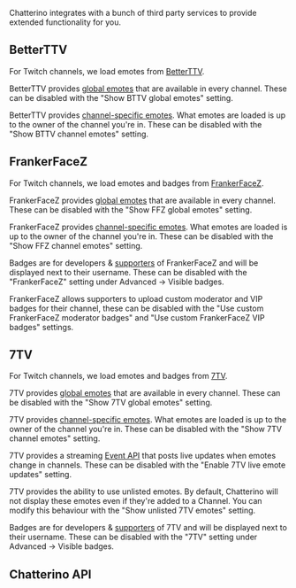 Chatterino integrates with a bunch of third party services to provide extended functionality for you.

## BetterTTV

For Twitch channels, we load emotes from [BetterTTV](https://betterttv.com/).

BetterTTV provides [global emotes](https://betterttv.com/emotes/global) that are available in every channel. These can be disabled with the "Show BTTV global emotes" setting.

BetterTTV provides [channel-specific emotes](https://betterttv.com/emotes/shared). What emotes are loaded is up to the owner of the channel you're in. These can be disabled with the "Show BTTV channel emotes" setting.

## FrankerFaceZ

For Twitch channels, we load emotes and badges from [FrankerFaceZ](https://www.frankerfacez.com/).

FrankerFaceZ provides [global emotes](https://www.frankerfacez.com/channel/__ffz_global) that are available in every channel. These can be disabled with the "Show FFZ global emotes" setting.

FrankerFaceZ provides [channel-specific emotes](https://www.frankerfacez.com/emoticons/). What emotes are loaded is up to the owner of the channel you're in. These can be disabled with the "Show FFZ channel emotes" setting.

Badges are for developers & [supporters](https://www.frankerfacez.com/donate) of FrankerFaceZ and will be displayed next to their username. These can be disabled with the "FrankerFaceZ" setting under Advanced -> Visible badges.

FrankerFaceZ allows supporters to upload custom moderator and VIP badges for their channel, these can be disabled with the "Use custom FrankerFaceZ moderator badges" and "Use custom FrankerFaceZ VIP badges" settings.

## 7TV

For Twitch channels, we load emotes and badges from [7TV](https://7tv.app/).

7TV provides [global emotes](https://7tv.app/emote-sets/global) that are available in every channel. These can be disabled with the "Show 7TV global emotes" setting.

7TV provides [channel-specific emotes](https://7tv.app/emotes). What emotes are loaded is up to the owner of the channel you're in. These can be disabled with the "Show 7TV channel emotes" setting.

7TV provides a streaming [Event API](https://github.com/SevenTV/EventAPI) that posts live updates when emotes change in channels. These can be disabled with the "Enable 7TV live emote updates" setting.

<!-- TODO: Link to 7TV emote guidelines for clarification on what constitutes an unlisted emote -->

7TV provides the ability to use unlisted emotes. By default, Chatterino will not display these emotes even if they're added to a Channel. You can modify this behaviour with the "Show unlisted 7TV emotes" setting.

Badges are for developers & [supporters](https://7tv.app/subscribe) of 7TV and will be displayed next to their username. These can be disabled with the "7TV" setting under Advanced -> Visible badges.

## Chatterino API
